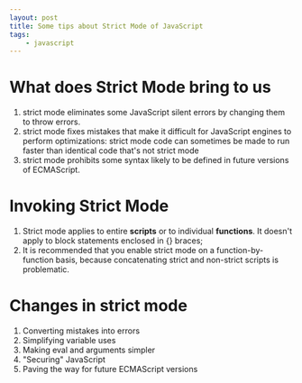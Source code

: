 ```yaml
---
layout: post
title: Some tips about Strict Mode of JavaScript
tags:
    - javascript
---
```


# What does Strict Mode bring to us

1. strict mode eliminates some JavaScript silent errors by changing them to throw errors.
2. strict mode fixes mistakes that make it difficult for JavaScript engines to perform optimizations: strict mode code can sometimes be made to run faster than identical code that's not strict mode
3. strict mode prohibits some syntax likely to be defined in future versions of ECMAScript.

# Invoking Strict Mode

1. Strict mode applies to entire __scripts__ or to individual __functions__. It doesn't apply to block statements enclosed in {} braces;
2. It is recommended that you enable strict mode on a function-by-function basis, because concatenating strict and non-strict scripts is problematic.

# Changes in strict mode

1. Converting mistakes into errors
2. Simplifying variable uses
3. Making eval and arguments simpler
4. "Securing" JavaScript
5. Paving the way for future ECMAScript versions
